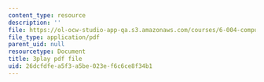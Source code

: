 ```yaml
---
content_type: resource
description: ''
file: https://ol-ocw-studio-app-qa.s3.amazonaws.com/courses/6-004-computation-structures-spring-2017/26dcfdfea5f3a5be023ef6c6ce8f34b1_GBL28_Tw6UQ.pdf
file_type: application/pdf
parent_uid: null
resourcetype: Document
title: 3play pdf file
uid: 26dcfdfe-a5f3-a5be-023e-f6c6ce8f34b1
---
```

